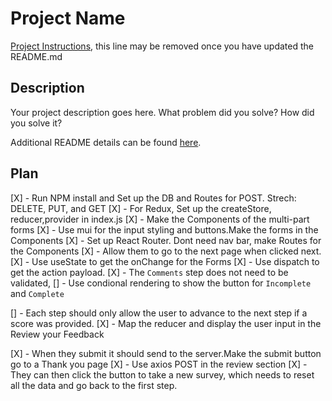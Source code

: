 # Project Name

[Project Instructions](./INSTRUCTIONS.md), this line may be removed once you have updated the README.md

## Description

Your project description goes here. What problem did you solve? How did you solve it?

Additional README details can be found [here](https://github.com/PrimeAcademy/readme-template/blob/master/README.md).



## Plan
[X] - Run NPM install and Set up the DB and Routes for POST. Strech: DELETE, PUT, and GET
[X] - For Redux, Set up the createStore, reducer,provider in index.js
[X] - Make the Components of the multi-part forms 
[X] - Use mui for the input styling and buttons.Make the forms in the Components
[X] - Set up React Router. Dont need nav bar, make Routes for the Components
[X] - Allow them to go to the next page when clicked next. 
[X] - Use useState to get the onChange for the Forms
[X] - Use dispatch to get the action payload.
[X] - The `Comments` step does not need to be validated,
[] - Use condional rendering to show the button for `Incomplete` and `Complete`

[] - Each step should only allow the user to advance to the next step if a score was provided.
[X] - Map the reducer and display the user input in the Review your Feedback

[X] - When they submit it should send to the server.Make the submit button go to a Thank you page
[X] - Use axios POST in the review section
[X] - They can then click the button to take a new survey, which needs to reset all the data and go back to the first step.